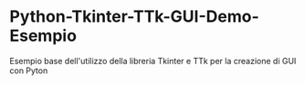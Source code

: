 # Python-Tkinter-TTk-GUI-Demo-Esempio
Esempio base dell'utilizzo della libreria Tkinter e TTk per la creazione di GUI con Pyton
